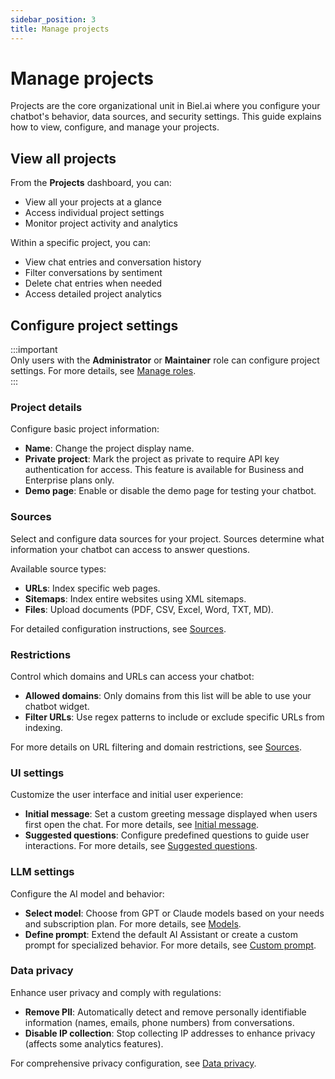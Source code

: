 ```yaml
---
sidebar_position: 3
title: Manage projects
---
```


# Manage projects

Projects are the core organizational unit in Biel.ai where you configure your chatbot's behavior, data sources, and security settings. This guide explains how to view, configure, and manage your projects.


## View all projects

From the **Projects** dashboard, you can:

- View all your projects at a glance
- Access individual project settings
- Monitor project activity and analytics

Within a specific project, you can:

- View chat entries and conversation history
- Filter conversations by sentiment
- Delete chat entries when needed
- Access detailed project analytics

## Configure project settings

:::important  
Only users with the **Administrator** or **Maintainer** role can configure project settings. For more details, see [Manage roles](roles.md).  
:::  

### Project details

Configure basic project information:

- **Name**: Change the project display name.
- **Private project**: Mark the project as private to require API key authentication for access. This feature is available for Business and Enterprise plans only.
- **Demo page**: Enable or disable the demo page for testing your chatbot.

### Sources

Select and configure data sources for your project. Sources determine what information your chatbot can access to answer questions.

Available source types:
- **URLs**: Index specific web pages.
- **Sitemaps**: Index entire websites using XML sitemaps.  
- **Files**: Upload documents (PDF, CSV, Excel, Word, TXT, MD).

For detailed configuration instructions, see [Sources](../customization/sources.mdx).

### Restrictions

Control which domains and URLs can access your chatbot:

- **Allowed domains**: Only domains from this list will be able to use your chatbot widget.
- **Filter URLs**: Use regex patterns to include or exclude specific URLs from indexing.

For more details on URL filtering and domain restrictions, see [Sources](../customization/sources.mdx).

### UI settings

Customize the user interface and initial user experience:

- **Initial message**: Set a custom greeting message displayed when users first open the chat. For more details, see [Initial message](../customization/initial-message.mdx).
- **Suggested questions**: Configure predefined questions to guide user interactions. For more details, see [Suggested questions](../customization/suggested-questions.mdx).


### LLM settings

Configure the AI model and behavior:

- **Select model**: Choose from GPT or Claude models based on your needs and subscription plan. For more details, see [Models](../customization/models.md).
- **Define prompt**: Extend the default AI Assistant or create a custom prompt for specialized behavior. For more details, see [Custom prompt](../customization/custom-prompt.md).


### Data privacy

Enhance user privacy and comply with regulations:

- **Remove PII**: Automatically detect and remove personally identifiable information (names, emails, phone numbers) from conversations.
- **Disable IP collection**: Stop collecting IP addresses to enhance privacy (affects some analytics features).

For comprehensive privacy configuration, see [Data privacy](../customization/data-privacy.mdx).
